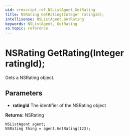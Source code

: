 ```yaml
---
uid: crmscript_ref_NSListAgent_GetRating
title: NSRating GetRating(Integer ratingId);
intellisense: NSListAgent.GetRating
keywords: NSListAgent, GetRating
so.topic: reference
---
```


# NSRating GetRating(Integer ratingId);

Gets a NSRating object.

## Parameters

* **ratingId** The identifier of the NSRating object

**Returns:** NSRating

```crmscript
NSListAgent agent;
NSRating thing = agent.GetRating(123);
```

